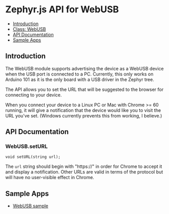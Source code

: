 Zephyr.js API for WebUSB
========================

* [Introduction](#introduction)
* [Class: WebUSB](#class-webusb)
* [API Documentation](#api-documentation)
* [Sample Apps](#sample-apps)

Introduction
------------
The WebUSB module supports advertising the device as a WebUSB device when the
USB port is connected to a PC. Currently, this only works on Arduino 101 as it
is the only board with a USB driver in the Zephyr tree.

The API allows you to set the URL that will be suggested to the browser for
connecting to your device.

When you connect your device to a Linux PC or Mac with Chrome >= 60 running, it
will give a notification that the device would like you to visit the URL you've
set. (Windows currently prevents this from working, I believe.)


API Documentation
-----------------
### WebUSB.setURL

`void setURL(string url);`

The `url` string should begin with "https://" in order for Chrome to accept it
and display a notification. Other URLs are valid in terms of the protocol but
will have no user-visible effect in Chrome.

Sample Apps
-----------
* [WebUSB sample](../samples/WebUSB.js)
